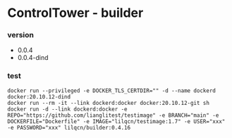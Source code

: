 # ControlTower - builder
### version
+ 0.0.4
+ 0.0.4-dind
### test
```shell
docker run --privileged -e DOCKER_TLS_CERTDIR="" -d --name dockerd  docker:20.10.12-dind
docker run --rm -it --link dockerd:docker docker:20.10.12-git sh
docker run -d --link dockerd:docker -e REPO="https://github.com/lianglitest/testimage" -e BRANCH="main" -e DOCKERFILE="Dockerfile" -e IMAGE="lilqcn/testimage:1.7" -e USER="xxx" -e PASSWORD="xxx" lilqcn/builder:0.4.16
```